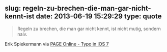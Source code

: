 slug: regeln-zu-brechen-die-man-gar-nicht-kennt-ist
date: 2013-06-19 15:29:29
type: quote
---

> Regeln zu brechen, die man gar nicht kennt, ist nicht mutig, sondern naiv.

Erik Spiekermann via [PAGE Online - Typo in iOS 7](http://www.page-online.de/emag/typo/artikel/typo-in-ios-7)

